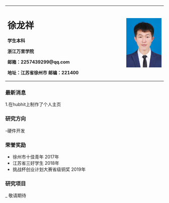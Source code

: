 
<table border="0">
  <tr>
    <td width="75%">
      <h1>徐龙祥</h1>
      <p><b>学生本科</b></p>
      <p><b>浙江万里学院</b></p>
      <p><b>邮箱：2257439299@qq.com</b></p>
      <p><b>地址：江苏省徐州市
邮编：221400</b></p>
    </td>
    <td width="25%">
      <img src="/zhengjianzhao.jpg" width="100%">      
    </td>
  </tr>
</table>


### 最新消息
1.在hubhit上制作了个人主页

### 研究方向
-硬件开发

### 荣誉奖励
- 徐州市十佳青年   2017年
- 江苏省三好学生   2018年
- 挑战杯创业计划大赛省级铜奖 2019年


### 研究项目
_ 敬请期待
